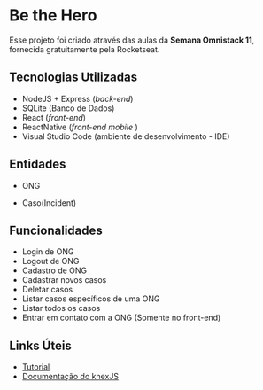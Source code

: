 Be the Hero
===========


Esse projeto foi criado através das aulas da __Semana Omnistack 11__, fornecida gratuitamente pela Rocketseat.


Tecnologias Utilizadas
----------------------

* NodeJS + Express (_back-end_)
* SQLite (Banco de Dados)
* React (_front-end_)
* ReactNative (_front-end mobile_ )
* Visual Studio Code (ambiente de desenvolvimento - IDE)

Entidades
---------


* ONG

* Caso(Incident)

Funcionalidades
---------------


* Login de ONG
* Logout de ONG
* Cadastro de ONG
* Cadastrar novos casos
* Deletar casos
* Listar casos específicos de uma ONG
* Listar todos os casos
* Entrar em contato com a ONG (Somente no front-end)

Links Úteis
-----------

* [Tutorial](backend/tutorial.md)
* [Documentação do knexJS](http://knexjs.org)